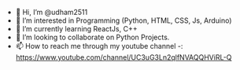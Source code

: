 - 👋 Hi, I’m @udham2511
- 👀 I’m interested in Programming (Python, HTML, CSS, Js, Arduino)
- 🌱 I’m currently learning ReactJs, C++
- 💞️ I’m looking to collaborate on Python Projects.
- 📫 How to reach me through my youtube channel -: https://www.youtube.com/channel/UC3uG3Ln2qlfNVAQQHViRL-Q

<!---
udham2511/udham2511 is a ✨ special ✨ repository because its `README.md` (this file) appears on your GitHub profile.
You can click the Preview link to take a look at your changes.
--->
